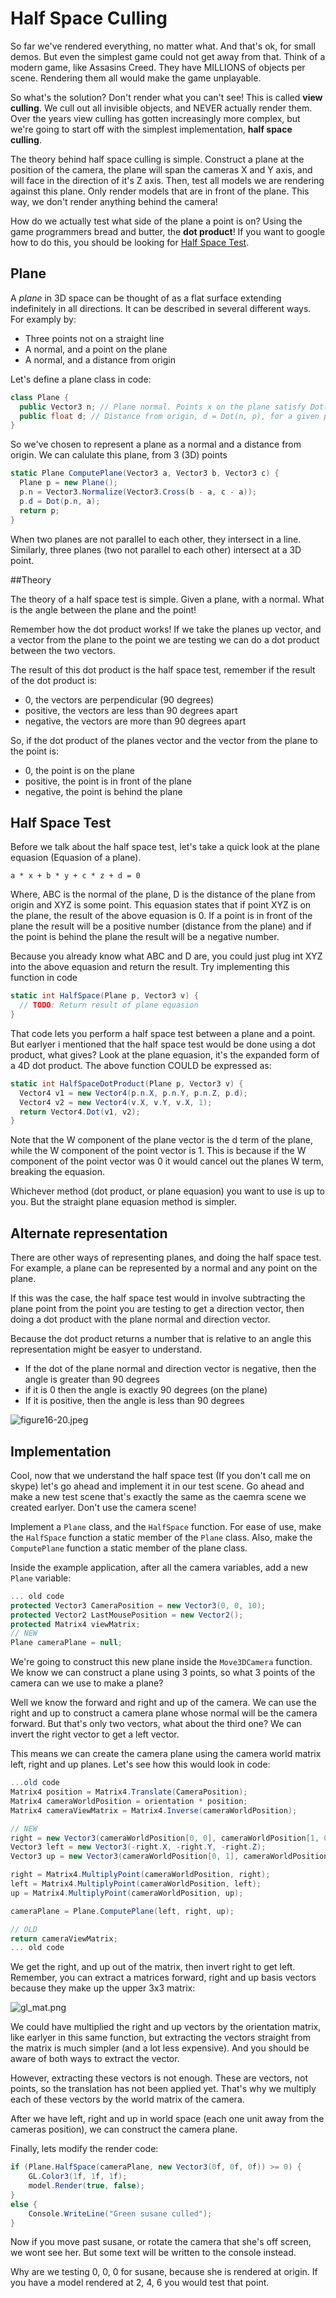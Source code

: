 # Half Space Culling

So far we've rendered everything, no matter what. And that's ok, for small demos. But even the simplest game could not get away from that. Think of a modern game, like Assasins Creed. They have MILLIONS of objects per scene. Rendering them all would make the game unplayable.

So what's the solution? Don't render what you can't see! This is called __view culling__. We cull out all invisible objects, and NEVER actually render them. Over the years view culling has gotten increasingly more complex, but we're going to start off with the simplest implementation, __half space culling__.

The theory behind half space culling is simple. Construct a plane at the position of the camera, the plane will span the cameras X and Y axis, and will face in the direction of it's Z axis. Then, test all models we are rendering against this plane. Only render models that are in front of the plane. This way, we don't render anything behind the camera!

How do we actually test what side of the plane a point is on? Using the game programmers bread and butter, the __dot product__! If you want to google how to do this, you should be looking for [Half Space Test](https://www.google.com/#q=half+space+test).

## Plane

A _plane_ in 3D space can be thought of as a flat surface extending indefinitely in all directions. It can be described in several different ways. For examply by:

* Three points not on a straight line
* A normal, and a point on the plane
* A normal, and a distance from origin

Let's define a plane class in code:

```cs
class Plane {
  public Vector3 n; // Plane normal. Points x on the plane satisfy Dot(n, x) = d
  public float d; // Distance from origin, d = Dot(n, p), for a given point p on the plane
}
```

So we've chosen to represent a plane as a normal and a distance from origin. We can calulate this plane, from 3 (3D) points

```cs
static Plane ComputePlane(Vector3 a, Vector3 b, Vector3 c) {
  Plane p = new Plane();
  p.n = Vector3.Normalize(Vector3.Cross(b - a, c - a));
  p.d = Dot(p.n, a);
  return p;
}
```

When two planes are not parallel to each other, they intersect in a line. Similarly, three planes (two not parallel to each other) intersect at a 3D point.

##Theory

The theory of a half space test is simple. Given a plane, with a normal. What is the angle between the plane and the point!

Remember how the dot product works! If we take the planes up vector, and a vector from the plane to the point we are testing we can do a dot product between the two vectors. 

The result of this dot product is the half space test, remember if the result of the dot product is:

* 0, the vectors are perpendicular (90 degrees)
* positive, the vectors are less than 90 degrees apart
* negative, the vectors are more than 90 degrees apart

So, if the dot product of the planes vector and the vector from the plane to the point is:

* 0, the point is on the plane
* positive, the point is in front of the plane
* negative, the point is behind the plane

## Half Space Test

Before we talk about the half space test, let's take a quick look at the plane equasion (Equasion of a plane).

```
a * x + b * y + c * z + d = 0
```

Where, ABC is the normal of the plane, D is the distance of the plane from origin and XYZ is some point. This equasion states that if point XYZ is on the plane, the result of the above equasion is 0. If a point is in front of the plane the result will be a positive number (distance from the plane) and if the point is behind the plane the result will be a negative number.

Because you already know what ABC and D are, you could just plug int XYZ into the above equasion and return the result. Try implementing this function in code

```cs
static int HalfSpace(Plane p, Vector3 v) {
  // TODO: Return result of plane equasion
}
```

That code lets you perform a half space test between a plane and a point. But earlyer i mentioned that the half space test would be done using a dot product, what gives? Look at the plane equasion, it's the expanded form of a 4D dot product. The above function COULD be expressed as:

```cs
static int HalfSpaceDotProduct(Plane p, Vector3 v) {
  Vector4 v1 = new Vector4(p.n.X, p.n.Y, p.n.Z, p.d);
  Vector4 v2 = new Vector4(v.X, v.Y, v.X, 1);
  return Vector4.Dot(v1, v2);
}
```

Note that the W component of the plane vector is the d term of the plane, while the W component of the point vector is 1. This is because if the W component of the point vector was 0 it would cancel out the planes W term, breaking the equasion.

Whichever method (dot product, or plane equasion) you want to use is up to you. But the straight plane equasion method is simpler.

## Alternate representation

There are other ways of representing planes, and doing the half space test. For example, a plane can be represented by a normal and any point on the plane. 

If this was the case, the half space test would in involve subtracting the plane point from the point you are testing to get a direction vector, then doing a dot product with the plane normal and direction vector.

Because the dot product returns a number that is relative to an angle this representation might be easyer to understand. 

* If the dot of the plane normal and direction vector is negative, then the angle is greater than 90 degrees
* if it is 0 then the angle is exactly 90 degrees (on the plane)
* If it is positive, then the angle is less than 90 degrees

![figure16-20.jpeg](figure16-20.jpeg)

## Implementation

Cool, now that we understand the half space test (If you don't call me on skype) let's go ahead and implement it in our test scene. Go ahead and make a new test scene that's exactly the same as the caemra scene we created earlyer. Don't use the camera scene!

Implement a ```Plane``` class, and the ```HalfSpace``` function. For ease of use, make the ```HalfSpace``` function a static member of the ```Plane``` class. Also, make the ```ComputePlane``` function a static member of the plane class.

Inside the example application, after all the camera variables, add a new ```Plane``` variable:

```cs
... old code
protected Vector3 CameraPosition = new Vector3(0, 0, 10);
protected Vector2 LastMousePosition = new Vector2();
protected Matrix4 viewMatrix;
// NEW
Plane cameraPlane = null;
```

We're going to construct this new plane inside the ```Move3DCamera``` function. We know we can construct a plane using 3 points, so what 3 points of the camera can we use to make a plane?

Well we know the forward and right and up of the camera. We can use the right and up to construct a camera plane whose normal will be the camera forward. But that's only two vectors, what about the third one? We can invert the right vector to get a left vector. 

This means we can create the camera plane using the camera world matrix left, right and up planes. Let's see how this would look in code:

```cs
...old code
Matrix4 position = Matrix4.Translate(CameraPosition);
Matrix4 cameraWorldPosition = orientation * position;
Matrix4 cameraViewMatrix = Matrix4.Inverse(cameraWorldPosition);

// NEW
right = new Vector3(cameraWorldPosition[0, 0], cameraWorldPosition[1, 0], cameraWorldPosition[2, 0]);
Vector3 left = new Vector3(-right.X, -right.Y, -right.Z);
Vector3 up = new Vector3(cameraWorldPosition[0, 1], cameraWorldPosition[1, 1], cameraWorldPosition[2, 1]);

right = Matrix4.MultiplyPoint(cameraWorldPosition, right);
left = Matrix4.MultiplyPoint(cameraWorldPosition, left);
up = Matrix4.MultiplyPoint(cameraWorldPosition, up);

cameraPlane = Plane.ComputePlane(left, right, up);

// OLD
return cameraViewMatrix;
... old code
```

We get the right, and up out of the matrix, then invert right to get left. Remember, you can extract a matrices  forward, right and up basis vectors because they make up the upper 3x3 matrix:

![gl_mat.png](gl_mat.png)

We could have multiplied the right and up vectors by the orientation matrix, like earlyer in this same function, but extracting the vectors straight from the matrix is much simpler (and a lot less expensive). And you should be aware of both ways to extract the vector.

However, extracting these vectors is not enough. These are vectors, not points, so the translation has not been applied yet. That's why we multiply each of these vectors by the world matrix of the camera.

After we have left, right and up in world space (each one unit away from the cameras position), we can construct the camera plane.

Finally, lets modify the render code:

```cs
if (Plane.HalfSpace(cameraPlane, new Vector3(0f, 0f, 0f)) >= 0) {
    GL.Color3(1f, 1f, 1f);
    model.Render(true, false);
}
else {
    Console.WriteLine("Green susane culled");
}
```

Now if you move past susane, or rotate the camera that she's off screen, we wont see her. But some text will be written to the console instead.

Why are we testing 0, 0, 0 for susane, because she is rendered at origin. If you have a model rendered at 2, 4, 6 you would test that point.